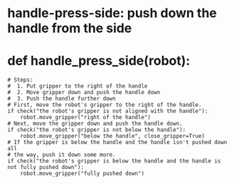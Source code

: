 # handle-press-side: push down the handle from the side
# def handle_press_side(robot):
    # Steps:
    #  1. Put gripper to the right of the handle
    #  2. Move gripper down and push the handle down
    #  3. Push the handle further down
    # First, move the robot's gripper to the right of the handle.
    if check("the robot's gripper is not aligned with the handle"):
        robot.move_gripper("right of the handle")
    # Next, move the gripper down and push the handle down.
    if check("the robot's gripper is not below the handle"):
        robot.move_gripper("below the handle", close_gripper=True)
    # If the gripper is below the handle and the handle isn't pushed down all
    # the way, push it down some more.
    if check("the robot's gripper is below the handle and the handle is not fully pushed down"):
        robot.move_gripper("fully pushed down")